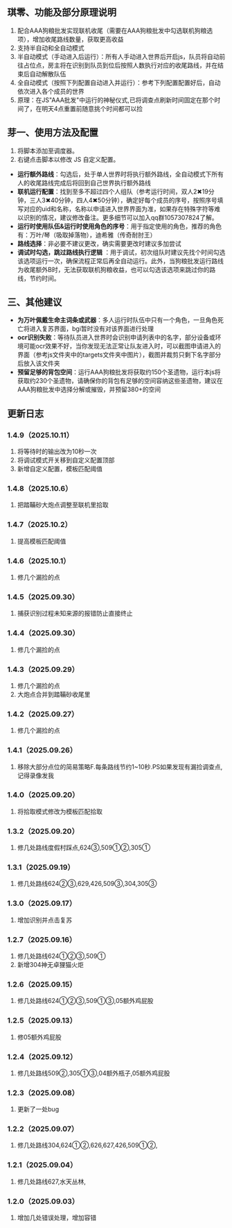 ## 琪零、功能及部分原理说明

1. 配合AAA狗粮批发实现联机收尾（需要在AAA狗粮批发中勾选联机狗粮选项），增加收尾路线数量，获取更高收益
2. 支持半自动和全自动模式
3. 半自动模式（手动进入后运行）：所有人手动进入世界后开启js，队员将自动前往占位点，房主将在识别到队员到位后按照人数执行对应的收尾路线，并在结束后自动解散队伍
4. 全自动模式（按照下列配置自动进入并运行）：参考下列配置配置好后，自动依次进入各个成员的世界
5. 原理：在JS"AAA批发"中运行的神秘仪式,已将调查点刷新时间固定在那个时间了，在明天4点重置前随意挑个时间都可以捡

## 芽一、使用方法及配置

1. 将脚本添加至调度器。
2. 右键点击脚本以修改 JS 自定义配置。

* **运行额外路线**：勾选后，处于单人世界时将执行额外路线，全自动模式下所有人的收尾路线完成后将回到自己世界执行额外路线
* **联机运行配置**：找到至多不超过四个人组队（参考运行时间，双人2✖19分钟，三人3✖40分钟，四人4✖50分钟），确定好每个成员的序号，按照序号填写对应的uid和名称，名称以申请进入世界界面为准，如果存在特殊字符等难以识别的情况，建议修改备注。更多细节可以加入qq群1057307824了解。
* **运行时使用队伍\&运行时使用角色的序号**：用于指定使用的角色，推荐的角色有：万叶/琴（吸取掉落物），迪希雅（传奇耐肘王）
* **路线选择**：非必要不建议更改，确实需要更改时建议多加尝试
* **调试时勾选，跳过路线执行逻辑** ：用于调试，初次组队时建议先找个时间勾选该选项运行一次，确保流程正常后再全自动运行。此外，当狗粮批发运行路线为收尾额外B时，无法获取联机狗粮收益，也可以勾选该选项来跳过你的路线，节约时间。

## 三、其他建议

* **为万叶佩戴生命主词条或武器**：多人运行时队伍中只有一个角色，一旦角色死亡将进入复苏界面，bgi暂时没有对该界面进行处理
* **ocr识别失败**：等待队员进入世界时会识别申请列表中的名字，部分设备或环境可能ocr效果不好，当你发现无法正常让队友进入时，可以截图申请进入的界面（参考js文件夹中的targets文件夹中图片），截图并裁剪只剩下名字部分后放入该文件夹
* **预留足够的背包空间**：运行AAA狗粮批发将获取约150个圣遗物，运行本js将获取约230个圣遗物，请确保你的背包有足够的空间容纳这些圣遗物，建议在AAA狗粮批发中选择分解或摧毁，并预留380+的空间

## 更新日志
### 1.4.9（2025.10.11）
1. 将等待时的输出改为10秒一次
2. 将调试模式开关移到自定义配置顶部
3. 新增自定义配置，模板匹配阈值
### 1.4.8（2025.10.6）
1. 把踏鞴砂大炮点调整至联机里拾取
### 1.4.7（2025.10.2）
1. 提高模板匹配阈值
### 1.4.6（2025.10.1）
1. 修几个漏捡的点
### 1.4.5（2025.09.30）
1. 捕获识别过程未知来源的报错防止直接终止
### 1.4.4（2025.09.30）
1. 修几个漏捡的点
### 1.4.3（2025.09.29）
1. 修几个漏捡的点
2. 大炮点合并到踏鞴砂收尾里
### 1.4.2（2025.09.27）
1. 修几个漏捡的点
### 1.4.1（2025.09.26）
1. 移除大部分点位的简易策略F.每条路线节约1~10秒.PS如果发现有漏捡调查点,记得录像发我
### 1.4.0（2025.09.20）
1. 将拾取模式修改为模板匹配拾取
### 1.3.2（2025.09.20）
1. 修几处路线度假村踩点,624③,509①②,305①
### 1.3.1（2025.09.19）
1. 修几处路线624②③,629,426,509③,304,305③
### 1.3.0（2025.09.17）
1. 增加识别并点击复苏
### 1.2.7（2025.09.16）
1. 修几处路线624①②③,509①
2. 新增304神无卓狸猫火炬
### 1.2.6（2025.09.15）
1. 修几处路线624①②③,509①③,05额外鸡屁股
### 1.2.5（2025.09.13）
1. 修05额外鸡屁股
### 1.2.4（2025.09.12）
1. 修几处路线509②,305①③,04额外瓶子,05额外鸡屁股
### 1.2.3（2025.09.08）
1. 更新了一处bug
### 1.2.2（2025.09.07）
1. 修几处路线304,624①②,626,627,426,509①②,
### 1.2.1（2025.09.04）
1. 修几处路线627,水天丛林,
### 1.2.0（2025.09.03）
1. 增加几处错误处理，增加容错